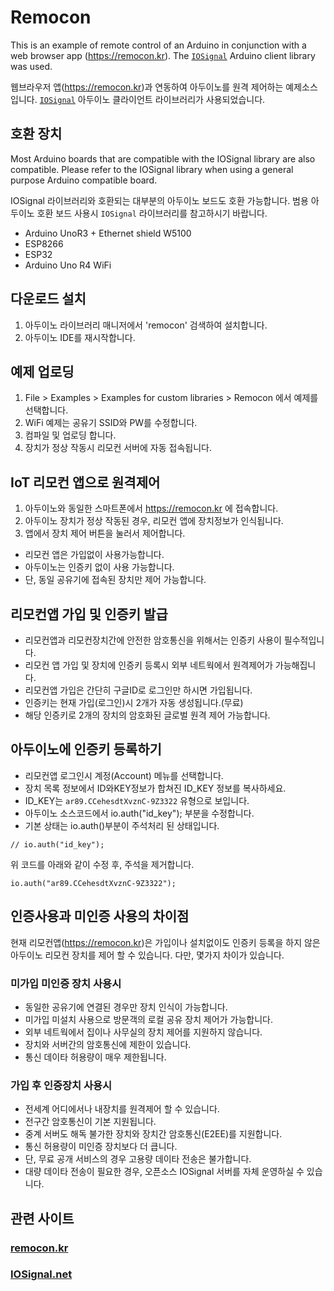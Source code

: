# Remocon

 This is an example of remote control of an Arduino in conjunction with a web browser app (https://remocon.kr).
 The  [`IOSignal`](https://github.com/remocons/remocon-arduino) Arduino client library was used.


 웹브라우저 앱(https://remocon.kr)과 연동하여 아두이노를 원격 제어하는 예제소스입니다.
  [`IOSignal`](https://github.com/remocons/remocon-arduino) 아두이노 클라이언트 라이브러리가 사용되었습니다.




## 호환 장치

Most Arduino boards that are compatible with the IOSignal library are also compatible. Please refer to the IOSignal library when using a general purpose Arduino compatible board.

IOSignal 라이브러리와 호환되는 대부분의 아두이노 보드도 호환 가능합니다.
범용 아두이노 호환 보드 사용시 `IOSignal` 라이브러리를 참고하시기 바랍니다.

- Arduino UnoR3 + Ethernet shield W5100
- ESP8266
- ESP32
- Arduino Uno R4 WiFi

## 다운로드 설치

1. 아두이노 라이브러리 매니저에서 'remocon' 검색하여 설치합니다.
2. 아두이노 IDE를 재시작합니다.

## 예제 업로딩

1. File > Examples > Examples for custom libraries > Remocon 에서 예제를 선택합니다.
2. WiFi 예제는 공유기 SSID와 PW를 수정합니다.
3. 컴파일 및 업로딩 합니다.
4. 장치가 정상 작동시 리모컨 서버에 자동 접속됩니다.

## IoT 리모컨 앱으로 원격제어

1. 아두이노와 동일한 스마트폰에서 https://remocon.kr 에 접속합니다.
2. 아두이노 장치가 정상 작동된 경우, 리모컨 앱에 장치정보가 인식됩니다.
3. 앱에서 장치 제어 버튼을 눌러서 제어합니다.

- 리모컨 앱은 가입없이 사용가능합니다.
- 아두이노는 인증키 없이 사용 가능합니다.
- 단, 동일 공유기에 접속된 장치만 제어 가능합니다.

## 리모컨앱 가입 및 인증키 발급

- 리모컨앱과 리모컨장치간에 안전한 암호통신을 위해서는 인증키 사용이 필수적입니다.
- 리모컨 앱 가입 및 장치에 인증키 등록시 외부 네트웍에서 원격제어가 가능해집니다.
- 리모컨앱 가입은 간단히 구글ID로 로그인만 하시면 가입됩니다.
- 인증키는 현재 가입(로그인)시 2개가 자동 생성됩니다.(무료)
- 해당 인증키로 2개의 장치의 암호화된 글로벌 원격 제어 가능합니다.

## 아두이노에 인증키 등록하기

- 리모컨앱 로그인시 계정(Account) 메뉴를 선택합니다.
- 장치 목록 정보에서 ID와KEY정보가 합쳐진 ID_KEY 정보를 복사하세요.
- ID_KEY는 `ar89.CCehesdtXvznC-9Z3322` 유형으로 보입니다.
- 아두이노 소스코드에서 io.auth("id_key"); 부분을 수정합니다.
- 기본 상태는 io.auth()부분이 주석처리 된 상태입니다.

```
// io.auth("id_key");
```

위 코드를 아래와 같이 수정 후, 주석을 제거합니다.

```
io.auth("ar89.CCehesdtXvznC-9Z3322");

```

## 인증사용과 미인증 사용의 차이점

현재 리모컨앱(https://remocon.kr)은 가입이나 설치없이도 인증키 등록을 하지 않은 아두이노 리모컨 장치를 제어 할 수 있습니다. 다만, 몇가지 차이가 있습니다.

### 미가입 미인증 장치 사용시

- 동일한 공유기에 연결된 경우만 장치 인식이 가능합니다.
- 미가입 미설치 사용으로 방문객의 로컬 공유 장치 제어가 가능합니다.
- 외부 네트웍에서 집이나 사무실의 장치 제어를 지원하지 않습니다.
- 장치와 서버간의 암호통신에 제한이 있습니다.
- 통신 데이타 허용량이 매우 제한됩니다.

### 가입 후 인증장치 사용시

- 전세계 어디에서나 내장치를 원격제어 할 수 있습니다.
- 전구간 암호통신이 기본 지원됩니다.
- 중계 서버도 해독 불가한 장치와 장치간 암호통신(E2EE)를 지원합니다.
- 통신 허용량이 미인증 장치보다 더 큽니다.
- 단, 무료 공개 서비스의 경우 고용량 데이타 전송은 불가합니다.
- 대량 데이타 전송이 필요한 경우, 오픈소스 IOSignal 서버를 자체 운영하실 수 있습니다.


## 관련 사이트

### [remocon.kr](https://remocon.kr)

### [IOSignal.net](https://iosignal.net)